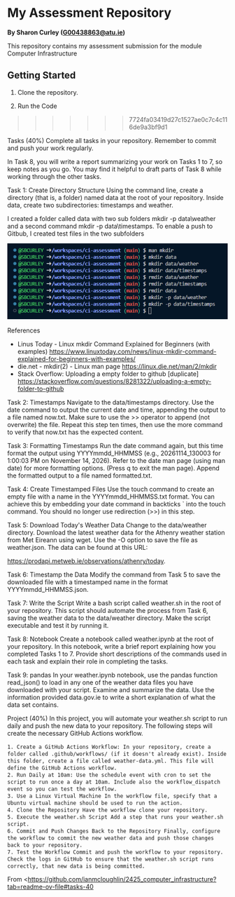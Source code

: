 # My Assessment Repository

**By Sharon Curley (G00438863@atu.ie)**

This repository contains my assessment  submission for the module Computer Infrastructure

## Getting Started

1. Clone the repository.

2. Run the Code
>>>>>>> 7724fa03419d27c1527ae0c7c4c116de9a3bf9d1




Tasks (40%)
Complete all tasks in your repository. Remember to commit and push your work regularly.

In Task 8, you will write a report summarizing your work on Tasks 1 to 7, so keep notes as you go. You may find it helpful to draft parts of Task 8 while working through the other tasks.

Task 1: Create Directory Structure
Using the command line, create a directory (that is, a folder) named data at the root of your repository. Inside data, create two subdirectories: timestamps and weather.

I created a folder called data with two sub folders mkdir -p data\weather and a second command mkdir -p data\timestamps. To enable a push to Gitbub, I created test files
in the two subfolders

![alt text](task_01.png)

References
- Linus Today - Linux mkdir Command Explained for Beginners (with examples)       https://www.linuxtoday.com/news/linux-mkdir-command-explained-for-beginners-with-examples/
- die.net -  mkdir(2) - Linux man page    https://linux.die.net/man/2/mkdir
- Stack Overflow: Uploading a empty folder to github [duplicate]  https://stackoverflow.com/questions/8281322/uploading-a-empty-folder-to-github


Task 2: Timestamps
Navigate to the data/timestamps directory. Use the date command to output the current date and time, appending the output to a file named now.txt. Make sure to use the >> operator to append (not overwrite) the file. Repeat this step ten times, then use the more command to verify that now.txt has the expected content.

Task 3: Formatting Timestamps
Run the date command again, but this time format the output using YYYYmmdd_HHMMSS (e.g., 20261114_130003 for 1:00:03 PM on November 14, 2026). Refer to the date man page (using man date) for more formatting options. (Press q to exit the man page). Append the formatted output to a file named formatted.txt.

Task 4: Create Timestamped Files
Use the touch command to create an empty file with a name in the YYYYmmdd_HHMMSS.txt format. You can achieve this by embedding your date command in backticks ` into the touch command. You should no longer use redirection (>>) in this step.

Task 5: Download Today's Weather Data
Change to the data/weather directory. Download the latest weather data for the Athenry weather station from Met Eireann using wget. Use the -O <filename> option to save the file as weather.json. The data can be found at this URL:

https://prodapi.metweb.ie/observations/athenry/today.


Task 6: Timestamp the Data
Modify the command from Task 5 to save the downloaded file with a timestamped name in the format YYYYmmdd_HHMMSS.json.

Task 7: Write the Script
Write a bash script called weather.sh in the root of your repository. This script should automate the process from Task 6, saving the weather data to the data/weather directory. Make the script executable and test it by running it.

Task 8: Notebook
Create a notebook called weather.ipynb at the root of your repository. In this notebook, write a brief report explaining how you completed Tasks 1 to 7. Provide short descriptions of the commands used in each task and explain their role in completing the tasks.

Task 9: pandas
In your weather.ipynb notebook, use the pandas function read_json() to load in any one of the weather data files you have downloaded with your script. Examine and summarize the data. Use the information provided data.gov.ie to write a short explanation of what the data set contains.

Project (40%)
In this project, you will automate your weather.sh script to run daily and push the new data to your repository. The following steps will create the necessary GitHub Actions workflow.

    1. Create a GitHub Actions Workflow: In your repository, create a folder called .github/workflows/ (if it doesn't already exist). Inside this folder, create a file called weather-data.yml. This file will define the GitHub Actions workflow.
    2. Run Daily at 10am: Use the schedule event with cron to set the script to run once a day at 10am. Include also the workflow_dispatch event so you can test the workflow.
    3. Use a Linux Virtual Machine In the workflow file, specify that a Ubuntu virtual machine should be used to run the action.
    4. Clone the Repository Have the workflow clone your repository.
    5. Execute the weather.sh Script Add a step that runs your weather.sh script.
    6. Commit and Push Changes Back to the Repository Finally, configure the workflow to commit the new weather data and push those changes back to your repository.
    7. Test the Workflow Commit and push the workflow to your repository. Check the logs in GitHub to ensure that the weather.sh script runs correctly, that new data is being committed.

From <https://github.com/ianmcloughlin/2425_computer_infrastructure?tab=readme-ov-file#tasks-40